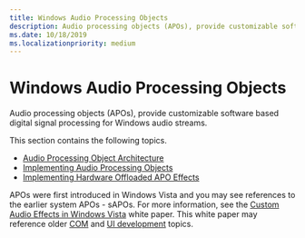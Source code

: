 ```yaml
---
title: Windows Audio Processing Objects
description: Audio processing objects (APOs), provide customizable software based digital signal processing for Windows audio streams.
ms.date: 10/18/2019
ms.localizationpriority: medium
---
```


# Windows Audio Processing Objects

Audio processing objects (APOs), provide customizable software based digital signal processing for Windows audio streams.

This section contains the following topics.

- [Audio Processing Object Architecture](audio-processing-object-architecture.md)
- [Implementing Audio Processing Objects](implementing-audio-processing-objects.md)
- [Implementing Hardware Offloaded APO Effects](implementing-hardware-offloaded-apo-effects.md)

APOs were first introduced in Windows Vista and you may see references to the earlier system APOs - sAPOs. For more information, see the [Custom Audio Effects in Windows Vista](https://download.microsoft.com/download/9/c/5/9c5b2167-8017-4bae-9fde-d599bac8184a/sysfx.doc) white paper. This white paper may reference older [COM](/windows/win32/com/component-object-model--com--portal) and [UI development](/windows/win32/controls/property-sheets) topics.
